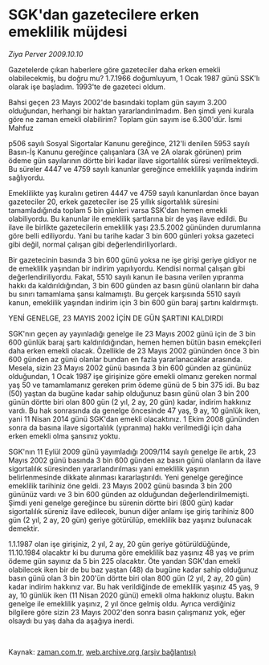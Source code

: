 # SGK'dan gazetecilere erken emeklilik müjdesi

*Ziya Perver 2009.10.10*

<tr><td class="metin" colspan="2" style="padding-top: 20px; padding-left: 5px; padding-right: 10px;">Gazetelerde çıkan haberlere göre gazeteciler daha erken emekli olabilecekmiş, bu doğru mu? 1.7.1966 doğumluyum, 1 Ocak 1987 günü SSK'lı olarak işe başladım. 1993'te de gazeteci oldum.</td></tr><tr><td class="metin" colspan="2" style="padding-top: 20px; padding-left: 5px; padding-right: 10px;"><p> Bahsi geçen 23 Mayıs 2002'de basındaki toplam gün sayım 3.200 olduğundan, herhangi bir haktan yararlandırılmadım. Ben şimdi yeni kurala göre ne zaman emekli olabilirim? Toplam gün sayım ise 6.300'dür. İsmi Mahfuz
<p>p506 sayılı Sosyal Sigortalar Kanunu gereğince, 212'li denilen 5953 sayılı Basın-İş Kanunu gereğince çalışanlara (3A ve 2A olarak görünen) prim ödeme gün sayılarının dörtte biri kadar ilave sigortalılık süresi verilmekteydi. Bu süreler 4447 ve 4759 sayılı kanunlar gereğince emeklilik yaşında indirim sağlıyordu.
<p>Emeklilikte yaş kuralını getiren 4447 ve 4759 sayılı kanunlardan önce bayan gazeteciler 20, erkek gazeteciler ise 25 yıllık sigortalılık süresini tamamladığında toplam 5 bin günleri varsa SSK'dan hemen emekli olabiliyordu. Bu kanunlar ile emeklilik şartlarına bir de yaş ilave edildi. Bu ilave ile birlikte gazetecilerin emeklilik yaşı 23.5.2002 gününden durumlarına göre belli ediliyordu. Yani bu tarihe kadar 3 bin 600 günleri yoksa gazeteci gibi değil, normal çalışan gibi değerlendiriliyorlardı.
<p>Bir gazetecinin basında 3 bin 600 günü yoksa ne işe girişi geriye gidiyor ne de emeklilik yaşından bir indirim yapılıyordu. Kendisi normal çalışan gibi değerlendiriliyordu. Fakat, 5510 sayılı kanun ile basına verilen yıpranma hakkı da kaldırıldığından, 3 bin 600 günden az basın günü olanların bir daha bu sınırı tamamlama şansı kalmamıştı. Bu gerçek karşısında 5510 sayılı kanun, emeklilik yaşından indirim için 3 bin 600 gün baraj şartını kaldırmıştı.
<p>YENİ GENELGE, 23 MAYIS 2002 İÇİN DE GÜN ŞARTINI KALDIRDI
<p>SGK'nın geçen ay yayınladığı genelge ile 23 Mayıs 2002 günü için de 3 bin 600 günlük baraj şartı kaldırıldığından, hemen hemen bütün basın emekçileri daha erken emekli olacak. Özellikle de 23 Mayıs 2002 gününden önce 3 bin 600 günden az günü olanlar bundan en fazla yararlanacaklar arasında. Mesela, sizin 23 Mayıs 2002 günü basında 3 bin 600 günden az gününüz olduğundan, 1 Ocak 1987 işe girişinize göre emekli olmanız gereken normal yaş 50 ve tamamlamanız gereken prim ödeme günü de 5 bin 375 idi. Bu baz (50) yaştan da bugüne kadar sahip olduğunuz basın günü olan 3 bin 200 günün dörtte biri olan 800 gün (2 yıl, 2 ay, 20 gün) kadar, indirim hakkınız vardı. Bu hak sonrasında da genelge öncesinde 47 yaş, 9 ay, 10 günlük iken, yani 11 Nisan 2014 günü SGK'dan emekli olacaktınız. 1 Ekim 2008 gününden sonra da basına ilave sigortalılık (yıpranma) hakkı verilmediği için daha erken emekli olma şansınız yoktu.
<p>SGK'nın 11 Eylül 2009 günü yayımladığı 2009/114 sayılı genelge ile artık, 23 Mayıs 2002 günü basında 3 bin 600 günden az basın günü olanların da ilave sigortalılık süresinden yararlandırılması yani emeklilik yaşının belirlenmesinde dikkate alınması kararlaştırıldı. Yeni genelge gereğince emeklilik tarihiniz öne geldi. 23 Mayıs 2002 günü basında 3 bin 200 gününüz vardı ve 3 bin 600 günden az olduğundan değerlendirilmemişti. Şimdi yeni genelge gereğince bu sürenin dörtte biri (800 gün) kadar sigortalılık süreniz ilave edilecek, bunun diğer anlamı işe giriş tarihiniz 800 gün (2 yıl, 2 ay, 20 gün) geriye götürülüp, emeklilik baz yaşınız bulunacak demektir.
<p>1.1.1987 olan işe girişiniz, 2 yıl, 2 ay, 20 gün geriye götürüldüğünde, 11.10.1984 olacaktır ki bu duruma göre emeklilik baz yaşınız 48 yaş ve prim ödeme gün sayınız da 5 bin 225 olacaktır. Öte yandan SGK'dan emekli olabilecek iken bir de bu baz yaştan (48) da bugüne kadar sahip olduğunuz basın günü olan 3 bin 200'ün dörtte biri olan 800 gün (2 yıl, 2 ay, 20 gün) kadar indirim hakkınız var. Bu hak verildiğinde de emeklilik yaşınız 45 yaş, 9 ay, 10 günlük iken (11 Nisan 2020 günü) emekli olma hakkınız oluştu. Bakın genelge ile emeklilik yaşınız, 2 yıl önce gelmiş oldu. Ayrıca verdiğiniz bilgilere göre sizin 23 Mayıs 2002'den sonra basın çalışmanız yok, eğer olsaydı bu yaş daha da aşağıya inerdi.
<p><br/></p></p></p></p></p></p></p></p></p></td></tr>

Kaynak: [zaman.com.tr](http://zaman.com.tr/yazar.do?yazino=901650), [web.archive.org (arşiv bağlantısı)](http://web.archive.org/web/20091028145813/http://www.zaman.com.tr:80/yazar.do?yazino=901650)
